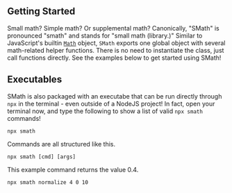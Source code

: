 ## Getting Started

Small math? Simple math? Or supplemental math? Canonically, "SMath" is pronounced "smath" and stands for "small math (library.)" Similar to JavaScript's builtin [`Math`](https://developer.mozilla.org/en-US/docs/Web/JavaScript/Reference/Global_Objects/Math) object, `SMath` exports one global object with several math-related helper functions. There is no need to instantiate the class, just call functions directly. See the examples below to get started using SMath!

## Executables

SMath is also packaged with an executabe that can be run directly through `npx` in the terminal - even outside of a NodeJS project! In fact, open your terminal now, and type the following to show a list of valid `npx smath` commands!

```shell
npx smath
```

Commands are all structured like this.

```shell
npx smath [cmd] [args]
```

This example command returns the value 0.4.

```shell
npx smath normalize 4 0 10
```
